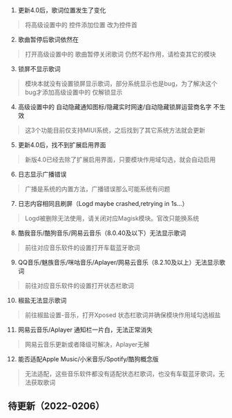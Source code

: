 1. 更新4.0后，歌词位置发生了变化
> 将高级设置中的 控件添加位置 改为控件首

2. 歌曲暂停后歌词依然在
> 打开高级设置中的 歌曲暂停关闭歌词
仍然不起作用，请检查其它的模块

3. 锁屏不显示歌词
> 模块本就没有设置锁屏显示歌词，部分系统显示也是bug，为了解决这个bug才添加高级设置中的 仅解锁显示

4. 高级设置中的 自动隐藏通知图标/隐藏实时网速/自动隐藏锁屏运营商名字 不生效
> 这3个功能目前仅支持MIUI系统，之后找到了其它系统方法就会更新

5. 更新4.0后，找不到扩展启用界面
> 新版4.0已经去除了扩展启用界面，只要模块作用域勾选，就会自动启用

6. 日志显示广播错误
> 广播是系统的内置方法，广播错误那么可能系统有问题

7. 日志内容相同且刷屏（Logd maybe crashed,retrying in 1s...）
> Logd被删除无法使用，请关闭对应Magisk模块。官改只能换系统

8. 酷我音乐/酷狗音乐/网易云音乐（8.0.40及以下）无法显示歌词
> 前往对应音乐软件的设置打开车载蓝牙歌词

9. QQ音乐/魅族音乐/咪咕音乐/Aplayer/网易云音乐（8.2.10及以上）无法显示歌词
> 前往对应音乐软件的设置打开状态栏歌词

10. 椒盐无法显示歌词
> 前往椒盐设置-音乐，打开Xposed 状态栏歌词并确保模块作用域勾选椒盐

11. 网易云音乐/Aplayer 通知栏一片白，无法正常消失
> 网易云音乐更新或者降级可解决，Aplayer无解

12. 能否适配Apple Music/小米音乐/Spotify/酷狗概念版
> 无法适配，这些音乐软件都没有适配状态栏歌词，也没有车载蓝牙歌词，无法获取歌词


## 待更新（2022-0206）
